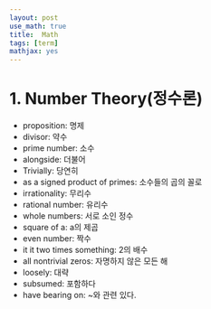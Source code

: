 ```yaml
---
layout: post
use_math: true
title:  Math
tags: [term]
mathjax: yes 
---
```


#  1. Number Theory(정수론)
- proposition: 명제
- divisor: 약수
- prime number: 소수
- alongside: 더불어
- Trivially: 당연히
- as a signed product of primes: 소수들의 곱의 꼴로
- irrationality: 무리수
- rational number: 유리수
- whole numbers: 서로 소인 정수
- square of a: a의 제곱
- even number: 짝수
- it it two times something: 2의 배수
- all nontrivial zeros: 자명하지 않은 모든 해
- loosely: 대략
- subsumed: 포함하다
- have bearing on: ~와 관련 있다.

